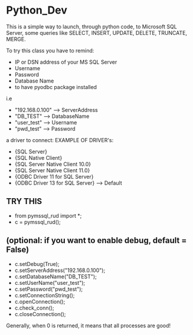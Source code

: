 # Python_Dev

This is a simple way to launch, through python code, to Microsoft SQL Server, some queries like SELECT, INSERT, UPDATE, DELETE, TRUNCATE, MERGE.

To try this class you have to remind:
- IP or DSN address of your MS SQL Server
- Username
- Password
- Database Name
- to have pyodbc package installed

i.e
- "192.168.0.100" --> ServerAddress
- "DB_TEST" --> DatabaseName
- "user_test" --> Username
- "pwd_test" --> Password

a driver to connect:
EXAMPLE OF DRIVER's:
- {SQL Server}
- {SQL Native Client}
- {SQL Server Native Client 10.0}
- {SQL Server Native Client 11.0}
- {ODBC Driver 11 for SQL Server}
- {ODBC Driver 13 for SQL Server} --> Default


## TRY THIS ##
- from pymssql_rud import *;
- c = pymssql_rud();
## (optional: if you want to enable debug, default = False) ##
- c.setDebug(True);
- c.setServerAddress("192.168.0.100");
- c.setDatabaseName("DB_TEST");
- c.setUserName("user_test");
- c.setPassword("pwd_test");
- c.setConnectionString();
- c.openConnection();
- c.check_conn();
- c.closeConnection();

Generally, when 0 is returned, it means that all processes are good!


